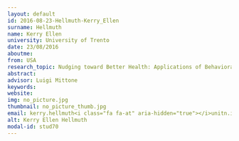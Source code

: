 ```yaml
---
layout: default 
id: 2016-08-23-Hellmuth-Kerry_Ellen
surname: Hellmuth
name: Kerry Ellen
university: University of Trento
date: 23/08/2016
aboutme: 
from: USA
research_topic: Nudging toward Better Health: Applications of Behavioral Economics to enhance Health and Wellbeing
abstract: 
advisor: Luigi Mittone
keywords: 
website: 
img: no_picture.jpg
thumbnail: no_picture_thumb.jpg
email: kerry.hellmuth<i class="fa fa-at" aria-hidden="true"></i>unitn.it
alt: Kerry Ellen Hellmuth
modal-id: stud70
---
```

